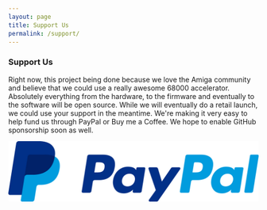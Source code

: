 ```yaml
---
layout: page
title: Support Us
permalink: /support/
---
```


### Support Us

Right now, this project being done because we love the Amiga community and believe that we could use a really awesome 68000 accelerator. Absolutely everything from the hardware, to the firmware and eventually to the software will be open source. While we will eventually do a retail launch, we could use your support in the meantime. We're making it very easy to help fund us through PayPal or Buy me a Coffee. We hope to enable GitHub sponsorship soon as well.

<div onclick="location.href="https://www.paypal.com/donate?hosted_button_id=J4XKTW4AJJGDL"><img src="/images/iu-4.jpeg" widht="100px"></div>

<script data-name="BMC-Widget" src="https://cdnjs.buymeacoffee.com/1.0.0/widget.prod.min.js" data-id="nonarkitten" data-description="Support me on Buy me a coffee!" data-message="Thank you for visiting. You can now buy me a coffee!" data-color="#5F7FFF" data-position="Right" data-x_margin="18" data-y_margin="18"></script>


